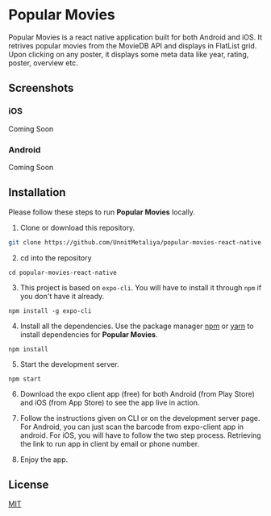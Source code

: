 # Popular Movies

Popular Movies is a react native application built for both Android and iOS. It retrives popular movies from the MovieDB API and displays in FlatList grid. Upon clicking on any poster, it displays some meta data like year, rating, poster, overview etc.

## Screenshots

### iOS

Coming Soon

### Android

Coming Soon

## Installation

Please follow these steps to run **Popular Movies** locally.

1. Clone or download this repository.

```bash
git clone https://github.com/UnnitMetaliya/popular-movies-react-native.git
```

2. cd into the repository

```
cd popular-movies-react-native
```

3. This project is based on `expo-cli`. You will have to install it through `npm` if you don't have it already.

```
npm install -g expo-cli
```

4. Install all the dependencies. Use the package manager [npm](https://www.npmjs.com/get-npm) or [yarn](https://yarnpkg.com/lang/en/docs/install/#windows-stable) to install dependencies for **Popular Movies**.

```
npm install
```

5. Start the development server.

```
npm start
```

6. Download the expo client app (free) for both Android (from Play Store) and iOS (from App Store) to see the app live in action.

7. Follow the instructions given on CLI or on the development server page. For Android, you can just scan the barcode from expo-client app in android. For iOS, you will have to follow the two step process. Retrieving the link to run app in client by email or phone number.
8. Enjoy the app.

## License

[MIT](https://choosealicense.com/licenses/mit/)
